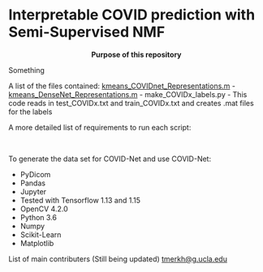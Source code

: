 # Interpretable COVID prediction with Semi-Supervised NMF 
<p align="center">
<b>Purpose of this repository</b>
<br>
</p>

Something


A list of the files contained:
[kmeans_COVIDnet_Representations.m](https://github.com/ThomasMerkh/covid-ssnmf/blob/master/kmeans_COVIDnet_Representations.m) - 
[kmeans_DenseNet_Representations.m](https://github.com/ThomasMerkh/covid-ssnmf/blob/master/kmeans_DenseNet_Representations.m) - 
make_COVIDx_labels.py - This code reads in test_COVIDx.txt and train_COVIDx.txt and creates .mat files for the labels

A more detailed list of requirements to run each script:


<br>

To generate the data set for COVID-Net and use COVID-Net:
* PyDicom
* Pandas
* Jupyter
* Tested with Tensorflow 1.13 and 1.15
* OpenCV 4.2.0
* Python 3.6
* Numpy
* Scikit-Learn
* Matplotlib


List of main contributers (Still being updated)
tmerkh@g.ucla.edu
